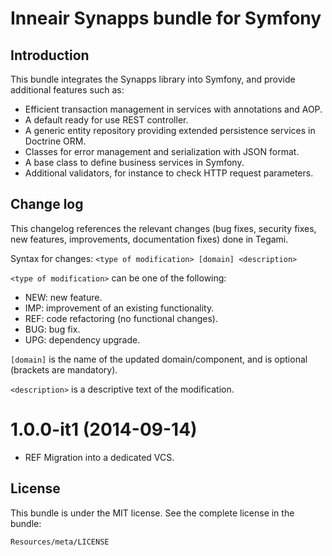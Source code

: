 Inneair Synapps bundle for Symfony
=======

Introduction
------

This bundle integrates the Synapps library into Symfony, and provide additional features such as:
* Efficient transaction management in services with annotations and AOP.
* A default ready for use REST controller.
* A generic entity repository providing extended persistence services in Doctrine ORM.
* Classes for error management and serialization with JSON format.
* A base class to define business services in Symfony.
* Additional validators, for instance to check HTTP request parameters.

Change log
------

This changelog references the relevant changes (bug fixes, security fixes, new features, improvements, documentation fixes) done in Tegami.

Syntax for changes: `<type of modification> [domain] <description>`

`<type of modification>` can be one of the following:

* NEW: new feature.
* IMP: improvement of an existing functionality.
* REF: code refactoring (no functional changes).
* BUG: bug fix.
* UPG: dependency upgrade.

`[domain]` is the name of the updated domain/component, and is optional (brackets are mandatory).

`<description>` is a descriptive text of the modification. 


# 1.0.0-it1 (2014-09-14) #

 * REF Migration into a dedicated VCS.

License
-------

This bundle is under the MIT license. See the complete license in the bundle:

    Resources/meta/LICENSE

